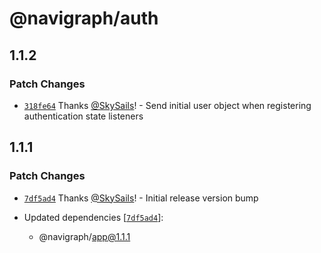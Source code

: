 # @navigraph/auth

## 1.1.2

### Patch Changes

- [`318fe64`](https://github.com/Navigraph/sdk/commit/318fe642ca5916b82a17cbd96903b3181aba6076) Thanks [@SkySails](https://github.com/SkySails)! - Send initial user object when registering authentication state listeners

## 1.1.1

### Patch Changes

- [`7df5ad4`](https://github.com/Navigraph/sdk/commit/7df5ad4c40ef329ad1f1b5fa39dfe6cbb595db66) Thanks [@SkySails](https://github.com/SkySails)! - Initial release version bump

- Updated dependencies [[`7df5ad4`](https://github.com/Navigraph/sdk/commit/7df5ad4c40ef329ad1f1b5fa39dfe6cbb595db66)]:
  - @navigraph/app@1.1.1
